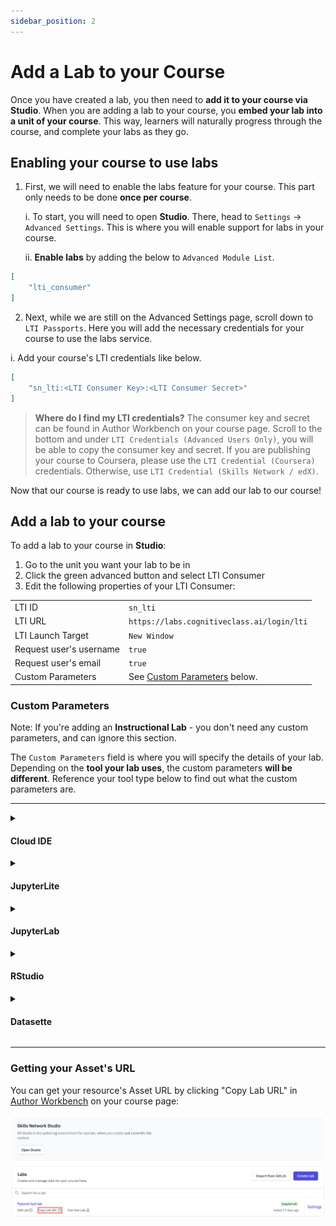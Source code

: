 ```yaml
---
sidebar_position: 2
---
```


# Add a Lab to your Course
Once you have created a lab, you then need to **add it to your course via Studio**. When you are adding a lab to your course, you **embed your lab into a unit of your course**. This way, learners will naturally progress through the course, and complete your labs as they go.

## Enabling your course to use labs

1. First, we will need to enable the labs feature for your course. This part only needs to be done **once per course**.

    i. To start, you will need to open **Studio**. There, head to `Settings` -> `Advanced Settings`. This is where you will enable support for labs in your course.
    
    ii. **Enable labs** by adding the below to `Advanced Module List`.

```json
[
    "lti_consumer"
]
```

2. Next, while we are still on the Advanced Settings page, scroll down to `LTI Passports`. Here you will add the necessary credentials for your course to use the labs service.

  i. Add your course's LTI credentials like below.

```json
[
    "sn_lti:<LTI Consumer Key>:<LTI Consumer Secret>"
]
```

> **Where do I find my LTI credentials?**
> The consumer key and secret can be found in Author Workbench on your course page. Scroll to the bottom and under `LTI Credentials (Advanced Users Only)`, you will be able to copy the consumer key and secret. If you are publishing your course to Coursera, please use the `LTI Credential (Coursera)` credentials. Otherwise, use `LTI Credential (Skills Network / edX)`.

Now that our course is ready to use labs, we can add our lab to our course!

## Add a lab to your course

To add a lab to your course in **Studio**:

1. Go to the unit you want your lab to be in
2. Click the green advanced button and select LTI Consumer
3. Edit the following properties of your LTI Consumer:
<table>
    <tr>
        <td> LTI ID </td> <td> <code>sn_lti</code> </td>
    </tr>
    <tr>
        <td> LTI URL </td> <td> <code>https://labs.cognitiveclass.ai/login/lti</code> </td>
    </tr>
    <tr>
        <td> LTI Launch Target </td> <td> <code>New Window</code> </td>
    </tr>
    <tr>
        <td> Request user's username </td> <td> <code>true</code> </td>
    </tr>
    <tr>
        <td> Request user's email </td> <td> <code>true</code> </td>
    </tr>
    <tr>
        <td> Custom Parameters </td> <td> See <a href="#custom-parameters">Custom Parameters</a> below. </td>
    </tr>
</table>

### Custom Parameters

Note: If you're adding an __Instructional Lab__ - you don't need any custom parameters, and can ignore this section.

The `Custom Parameters` field is where you will specify the details of your lab. Depending on the **tool your lab uses**, the custom parameters **will be different**. Reference your tool type below to find out what the custom parameters are.

---

<details><summary><h4 id="cloud-ide">Cloud IDE</h4></summary>
<p>

<table>
    <tr>
        <td>
            <code>sn_asset_library_instructions_url</code>
        </td>
        <td>Link to the Markdown instructions (<code>.md</code>) file obtained from the Skills Network Asset Library</td>
    </tr>
    <tr>
        <td>
            <code>sn_labs_tool</code>
        </td>
        <td>Tool in Skills Network Labs with which to open the Markdown instructions file. (<code>theia</code>, <code>theiadocker</code>, <code>theiaopenshift</code>)
</td>
    </tr>
</table>

Example:

```json
[
    "sn_asset_library_instructions_url=https://cf-courses-data.s3.us.cloud-object-storage.appdomain.cloud/here-metrics-on-openshift/instructions.md",
    "sn_labs_tool=theiaopenshift"
]
```

</p>
</details>

<details><summary><h4 id="jupyterlite">JupyterLite</h4></summary>
<p>

<table>
    <tr>
        <td>
            <code>sn_labs_filepath</code>
        </td>
        <td>Path to store the lab in a student’s <code>/resources</code> folder.</td>
    </tr>
    <tr>
        <td>
            <code>sn_asset_library_notebook_url</code>
        </td>
        <td>Link to the JupyterLite Notebook (<code>.ipynb</code>) file obtained from the Skills Network Asset Library</td>
    </tr>
    <tr>
        <td>
            <code>sn_labs_tool</code>
        </td>
        <td>Tool to open your Lab - in this case it would be "<code>jupyterlite</code>"</td>
    </tr>
</table>

Example:

```json
[
    "sn_asset_library_notebook_url=https://cf-courses-data.s3.us.cloud-object-storage.appdomain.cloud/IBM-PY0101ES-edX/labs/Module2/PY0101ES-2.2_notebook_quizz_sets.ipynb",
    "sn_labs_filepath=/labs/Module2/PY0101ES-2.2_notebook_quizz_sets.ipynb",
    "sn_labs_tool=jupyterlite"
]
```

</p>
</details>

<details><summary><h4 id="jupyterlab">JupyterLab</h4></summary>
<p>

<table>
    <tr>
        <td>
            <code>sn_labs_filepath</code>
        </td>
        <td>Path to store the lab in a student’s <code>/resources</code> folder.</td>
    </tr>
    <tr>
        <td>
            <code>sn_asset_library_notebook_url</code>
        </td>
        <td>Link to the JupyterNotebook (<code>.ipynb</code>) file obtained from the Skills Network Asset Library</td>
    </tr>
    <tr>
        <td>
            <code>sn_labs_tool</code>
        </td>
        <td>Tool to open your Lab - in this case it would be "<code>jupyterlab</code>"</td>
    </tr>
</table>

Example:

```json
[
    "sn_asset_library_notebook_url=https://cf-courses-data.s3.us.cloud-object-storage.appdomain.cloud/IBM-PY0101ES-edX/labs/Module2/PY0101ES-2.2_notebook_quizz_sets.ipynb",
    "sn_labs_filepath=/labs/Module2/PY0101ES-2.2_notebook_quizz_sets.ipynb",
    "sn_labs_tool=jupyterlab"
]
```

</p>
</details>

<details><summary><h4 id="rstudio">RStudio</h4></summary>
<p>

<table>
    <tr>
        <td>
            <code>sn_asset_library_instructions_url</code>
        </td>
        <td>Path where to store the lab in a student’s /resources folder.</td>
    </tr>
    <tr>
        <td>
            <code>sn_asset_library_notebook_url</code>
        </td>
        <td>Link to the Markdown instructions (.md) file obtained from the Skills Network Asset Library.</td>
    </tr>
    <tr>
        <td>
            <code>sn_labs_tool</code>
        </td>
        <td>Tool to open your Lab - in this case it would be "<code>rstudio-ide</code>"</td>
    </tr>
</table>

</p>
</details>

<details><summary><h4 id="datasette">Datasette</h4></summary>
<p>

<table>
    <tr>
        <td>
            <code>sn_labs_filepath</code>
        </td>
        <td>Path where to store the lab in a student’s <code>/resources</code> folder.</td>
    </tr>
    <tr>
        <td>
            <code>sn_asset_library_sqlite_db_url</code>
        </td>
        <td>Link to the sqlite db file (<code>.db</code>) file obtained from the Skills Network Asset Library.</td>
    </tr>
    <tr>
        <td>
            <code>sn_labs_tool</code>
        </td>
        <td>Tool to open your Lab - in this case it would be "<code>datasette</code>"</td>
    </tr>
    <tr>
        <td>
            <code>sn_asset_library_instructions_url</code>
        </td>
        <td>Link to the Markdown instructions (<code>.md</code>) file obtains from the Skills Network Asset Library.</td>
    </tr>
</table>

</p>
</details>

---

### Getting your Asset's URL

You can get your resource's Asset URL by clicking "Copy Lab URL" in [Author Workbench](https://author.skills.network/) on your course page:

![Copy Lab URL](/img/labs/copy-lab-url.png)
